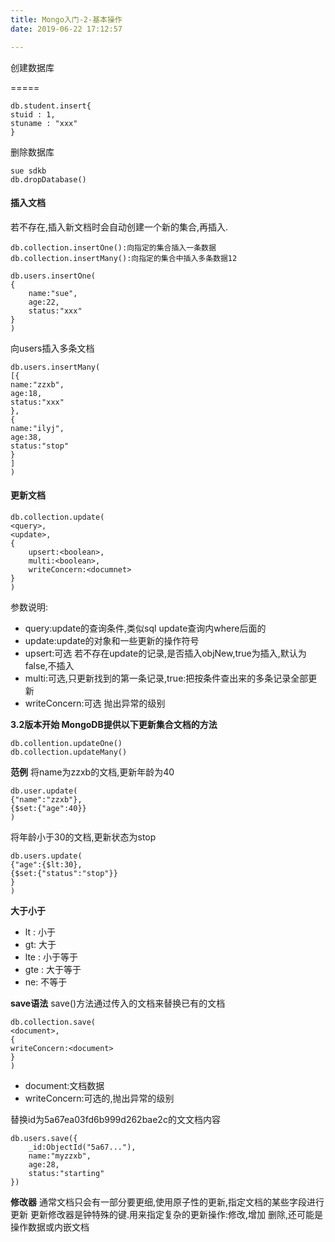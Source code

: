 ```yaml
---
title: Mongo入门-2-基本操作
date: 2019-06-22 17:12:57

---
```


创建数据库
<!--truncate-->

=====

    db.student.insert{
    stuid : 1,
    stuname : "xxx"
    }

删除数据库

    sue sdkb
    db.dropDatabase()

#### 插入文档

若不存在,插入新文档时会自动创建一个新的集合,再插入.

    db.collection.insertOne():向指定的集合插入一条数据
    db.collection.insertMany():向指定的集合中插入多条数据12

    db.users.insertOne(
    {
    	name:"sue",
    	age:22,
    	status:"xxx"
    }
    )

向users插入多条文档

    db.users.insertMany(
    [{
    name:"zzxb",
    age:18,
    status:"xxx"
    },
    {
    name:"ilyj",
    age:38,
    status:"stop"
    }
    ]
    )

#### 更新文档

    db.collection.update(
    <query>,
    <update>,
    {
    	upsert:<boolean>,
    	multi:<boolean>,
    	writeConcern:<documnet>
    }
    )

参数说明:

*   query:update的查询条件,类似sql update查询内where后面的
*   update:update的对象和一些更新的操作符号
*   upsert:可选 若不存在update的记录,是否插入objNew,true为插入,默认为false,不插入
*   multi:可选,只更新找到的第一条记录,true:把按条件查出来的多条记录全部更新
*   writeConcern:可选 抛出异常的级别

**3.2版本开始 MongoDB提供以下更新集合文档的方法**

    db.collention.updateOne()
    db.collection.updateMany()

**范例** 将name为zzxb的文档,更新年龄为40

    db.user.update(
    {"name":"zzxb"},
    {$set:{"age":40}}
    )

将年龄小于30的文档,更新状态为stop

    db.users.update(
    {"age":{$lt:30},
    {$set:{"status":"stop"}}
    }
    )

**大于小于**

*   lt : 小于
*   gt: 大于
*   lte : 小于等于
*   gte : 大于等于
*   ne: 不等于

**save语法** save()方法通过传入的文档来替换已有的文档

    db.collection.save(
    <document>,
    {
    writeConcern:<document>
    }
    )

*   document:文档数据
*   writeConcern:可选的,抛出异常的级别

替换id为5a67ea03fd6b999d262bae2c的文文档内容

    db.users.save({
    	_id:ObjectId("5a67..."),
    	name:"myzzxb",
    	age:28,
    	status:"starting"
    })

**修改器** 通常文档只会有一部分要更细,使用原子性的更新,指定文档的某些字段进行更新 更新修改器是钟特殊的键.用来指定复杂的更新操作:修改,增加 删除,还可能是操作数据或内嵌文档